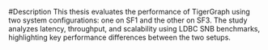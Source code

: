 #Description
This thesis evaluates the performance of TigerGraph using two system configurations: one on SF1 and the other on SF3. The study analyzes latency, throughput, and scalability using LDBC SNB benchmarks, highlighting key performance differences between the two setups. 
